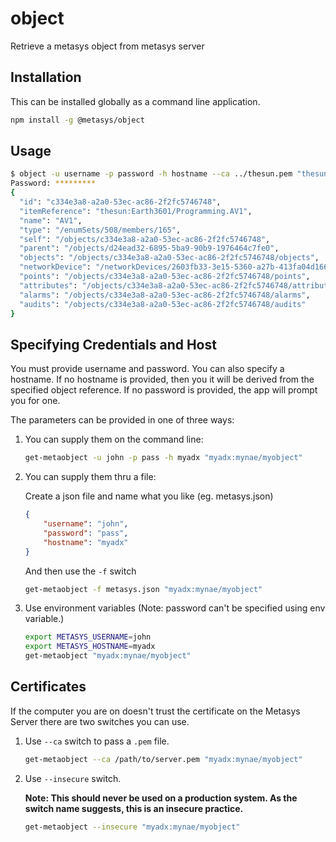# object

Retrieve a metasys object from metasys server

## Installation

This can be installed globally as a command line application.

```bash
npm install -g @metasys/object
```

## Usage

```bash
$ object -u username -p password -h hostname --ca ../thesun.pem "thesun:Earth3601/Programming.AV1"
Password: *********
{
  "id": "c334e3a8-a2a0-53ec-ac86-2f2fc5746748",
  "itemReference": "thesun:Earth3601/Programming.AV1",
  "name": "AV1",
  "type": "/enumSets/508/members/165",
  "self": "/objects/c334e3a8-a2a0-53ec-ac86-2f2fc5746748",
  "parent": "/objects/d24ead32-6895-5ba9-90b9-1976464c7fe0",
  "objects": "/objects/c334e3a8-a2a0-53ec-ac86-2f2fc5746748/objects",
  "networkDevice": "/networkDevices/2603fb33-3e15-5360-a27b-413fa04d166f",
  "points": "/objects/c334e3a8-a2a0-53ec-ac86-2f2fc5746748/points",
  "attributes": "/objects/c334e3a8-a2a0-53ec-ac86-2f2fc5746748/attributes",
  "alarms": "/objects/c334e3a8-a2a0-53ec-ac86-2f2fc5746748/alarms",
  "audits": "/objects/c334e3a8-a2a0-53ec-ac86-2f2fc5746748/audits"
}
```

## Specifying Credentials and Host

You must provide username and password. You can also specify a hostname.
If no hostname is provided, then you it will be derived from the specified object reference.
If no password is provided, the app will prompt you for one.

The parameters can be provided in one of three ways:

1. You can supply them on the command line:

    ```bash
    get-metaobject -u john -p pass -h myadx "myadx:mynae/myobject"
    ```

2. You can supply them thru a file:

    Create a json file and name what you like (eg. metasys.json)

    ```json
    {
        "username": "john",
        "password": "pass",
        "hostname": "myadx"
    }
    ```

    And then use the `-f` switch

    ```bash
    get-metaobject -f metasys.json "myadx:mynae/myobject"
    ```

3. Use environment variables (Note: password can't be specified using env variable.)

    ```bash
    export METASYS_USERNAME=john
    export METASYS_HOSTNAME=myadx
    get-metaobject "myadx:mynae/myobject"
    ```

## Certificates

If the computer you are on doesn't trust the certificate on the Metasys Server there are two switches you can use.

1. Use `--ca` switch to pass a `.pem` file.

    ```bash
    get-metaobject --ca /path/to/server.pem "myadx:mynae/myobject"
    ```
2. Use `--insecure` switch.

    **Note: This should never be used on a production system.
    As the switch name suggests, this is an insecure practice.**

    ```bash
    get-metaobject --insecure "myadx:mynae/myobject"
    ```
